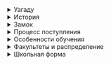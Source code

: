 <details>
<summary>Уагаду</summary>

Школа магии Уагаду (англ. Uagadou School of Magic) - древнейшая африканская магическая школа. 
Уагаду был основан примерно в 1370-х годах на горном массиве Рувензори (Лунных горах), на пике Эггулу (луганд. eggulu, англ. sky) - одной из шести вершин хребта. 
Геологически, как горы Рувензори, Эггулу сложена древними кристаллическими породами. 
Надо сказать, выбор местности для школы был крайне удачным, так как впервые магглы рискнули покорить вершину данной горы только в 1906 году.  
Уагаду не ведет политику скрытности среди волшебных школ и открыто приглашает студентов-иностранцев на стажировку или обучение по обмену, не опасаясь раскрытия тайн своей школы. А причина такой политики проста. 
Уагаду - единственная из всего списка древшейших магических школ, которая базируется на изучении беспалочковой магии.

</details>
<details>
<summary>История</summary>

Прежде всего надо понимать, что до принятия статута о секретности в 1689 году история африканских магов тесно переплеталась с жизнью магглов. 
Когда в XI веке с севера и северо-востока на територию современной Уганды стали мигрировать нилотские племена кочевников, они основали государство Китара. 
В числе первых поколений коренных жителей Китары были и основатели Уагаду.

История возведения у школы необычная. В отличие от большинства других магических учебных заведений, где решение о создании принималось взвешенно и последовательно, в случае Уагаду жто вышло почти что случайно. 
Внезапное землятресение, начавшееся в одном из поселений под склоном Рувензори, застало местных жителей врасплох. Подобные землятресения были характерны для областей, примыкающих к горе Элгон (потухший вулкан), но не для Рувензори. 
Преположительно, толчки были вызваны магией, но это недоказанная гипотеза. В результате камнепада и оползней погибло около двух сотен жителей деревни, когда пятерым местным ведьмам удалось ликвидировать катастрофу. 
После происшествия чародейки (Зари, Ньярэй, Тинаш, Нкиру, Эйу) обьединились в конклав и установили на Эггулу ведьминский круг. 
Там они собирались всякий раз, когда было необходимо провести ритуал для улучшения погодных условий, усиления урожая, исцеления и т.д. 

Но время шло и необходимо было привлекать новых ведьм в круг, дабы передать им все необходимые знания. Первыми ученицами легендарной пятерки были Субира, Дэйа и Энайола. 
По легендам, именно их должны благодарить все студенты Уагаду за их упорство. Девушки умоляли своих учителей расширить конклав и принять в его ряды не только ведьм из селения у подножия горы, но и всех желающих со всего государства. 
Китара, к тому моменту, была еще не столь велика, но основательницы не спешили взваливать на себя такую ответственность. Но постепенно, поддавшись на уговоры послушниц, они возвели вокруг ведьминского круга первое подобие школы. 
На тот момент оно было расчитанно не более, чем на 50 человек, но со временем здание обрасло всеми атребутами замка, подобно другим волшебным школам.

</details>
<details>
<summary>Замок</summary>

Сейчас замок далек от своего прообраза в момент своего основания, но до сих пор старый ведьминский круг является центром всего Уагаду. 

Поднимаясь вверх по Лунным горам вы воотчую увидите чудеса приображения природы: вначале вас встретят густые тропические леса, выше они сменятся бамбуковыми рощами и зарослями древовидного вереска, на высотах свыше 3800 м перед вами откроется вид на альпийские луга, а выше 4000 м - камни, утопающие во мхе и лишайнике. Вершина Эггулу покрыта ледниками... Но пройдя сквозь защитный купол школы среди ледников и заснеженных горных массивов откроется вид на цветущий рай.

Уагаду - большой замок, кольцами расходящийся от своего центра - ведьминского круга Основателей. 
Архитектура зданий здесь пестрит многообразием стилей, удивительным образом не конфликтующих друг с другом и объединенными цветовой гаммой. 
Каменные и стеклянные крыши башен и обсерваторий сверкают оттенками зелени, от густого изумруда до прозрачного аквамарина. 
Стены школы из бело-золотистого камня возвышаются на пять этажей над землей и уходят еще на три под землю. Цифра 8 для Уагаду сакральная. 
Там, где Хогвартс предпочитает возвышенную и непостоянную семерку, Уагаду предпочитает бесконечную и устойчивую восьмерку. 
Уагаду тщательно хранит свою историю, вплетая ее в свое окружение. 
Так замок не только обзавелся множеством живых гобеленов, картин и статуй, раскрывающих подвих пятерки чародеек-основательниц, но и вложил часть той легенды в нумерологию своих строений. 
аким образом завершенную цифру 8 составляют не две четверки, а цифры 5 (число основательниц и верхних пять этажей школы) и 3 (число их первых послушниц и их наследниц. Три подземных этажа). 

Школа утопает в зелени и зачарованных водопадах, коих здесь очень много. Вся местность вокруг ведьминого круга покрыта водой, над которой парят пять мостов, ведущих к учебным корпусам.

Всего корпусов пять, каждый из которых отведен под предметы, изучаемые на разных факультетах.

Копус Зари или "Башня Силы". Здание отведено под факультет первой из конклава - ведьмы Зари. В архитектуре корпуса превалирует резкие вертикали, крупные, рубленные фигуры, грубо обтесанные красноватые камни. 
Здание всем своим видом дает понять, что в Башню Силы приходят не за красотой, а только лишь за результатом. 
Здесь расположены просторные аудитории и полигоны для изучения искусства заклинаний и боевой магии. 
В силу того, что беспалочковая магия имеет более стихийный тип, студентам нужно много простора для тренировки заклинаний, так как подобная магия может легко выходить из-под контроля.

Корпус Ньярэй или "Башня Разума". Белокаменное величественное здание с несколькими остроконечными башнями, изящными порталами и винтовыми лестницами. 
Словно в древнем храме, дух мудрой античности встречается с прогрессивным ренессансом. Студенты часто называют корпус "Домом Звезд" из-за того, что верхушкой башни служит купол огромной обсерватории - гордости школы. 
Астрономии (в особенности) и нумерологии (в меньшей степени) Уагаду уделяет очень много внимания. Также в Башне Разума есть классы прорицания, аудитории для тренировки окклюменции и легилименции и прочим видам искусства ментальной магии.

Корпус Тинаш или "Башня Сущности". Неофициально студенты зовут ее "Дом Зверя". Трансфигурация - очень тонкая наука, требующая предельной концентрации. 
По этой причине добиться высот в ней без использования инструментов крайне сложно и почти нереально. Но Уагаду нашли для себя иные способы. 
Из всего многообразия ветки Трансфигурации студенты африканской школы отдают предпочтение Анимагии, в коей добились высочайших успехов. 
К седьмому курсу в школе нет ни единого студента, кто бы не был анимагом. Превращение в животное - одно из обязательных заданий выпускного экзамена.

Корпус Нкиру или "Башня Естесства", но между собой студенты называют ее "Домом Гермеса". Это дань уважения герметическому искусству как таковому. 
Это весокое и стройное здание, острыми вертикалями башен разрезающее воздух. Высокие потолки и вытянутые порталы окон застыли в присущей готике строгости. 
Вся башня отведена под изучение алхимии и зельеварения. 

Корпус Эйу или "Башня Жизни". Мало кто зовет Башню Эйу иначе как "Домом Света". Здесь разбились просторные теплицы, зверинцы и аудитории по изучению Гербологии, ИМС и целительства. 
Это приземистое здание со стеклянными крышами, а местами и стенами, выглядит наиболее современным среди прочих корпусов, и одновременно с этим наиболее приближенным к природе. 
Солнце любит это место и днем здесь всегда светло, а в воздухе витают всевозможные запахи: от сладких нот уникальных растений, до терпкого мускуса волшебных животных.

Под землей же разбиения нет. Там есть лишь Западное и Восточное крыло. Первое отведено под кухню, столовую, несколько общих гостиных и библиотеку, а второе под спальные комнаты, уборные и комнаты развлечений. 
Ввиду того, что в Уагаду нет непосредственного деления на факультеты, а только на учебные направления, спальни студенты занимают по мере прибытия в Школу и всегда селятся вместе со своим потоком.

</details>
<details>
<summary>Процесс поступления</summary>

Уагаду принимает молодых волшебников из центральной и южной Африки, из таких стран как: Уганда, Конго, Ботсвана, Замбия, Эфиопия, Ангола, Малави, Намибия, Зимбабве, Камерун и Нигерия.

Язык обучения - английский и суахили, однако для тех студентов, для которых они не являются родными языками, их преподают вместе с другими предметами.

Немного нестандартным для европейских волшебников является процесс отбора и приглашения будущих студентов. 
Извещение о наборе ребенку приходит в течении нескольких дней, после проявления его первой магии, при том, что обучение начинается не ранее 10 лет. 
В итоге частенько бывает, что семилетний или даже шестилетний ребенок вынужден ждать три-четыре года после приглашения, чтобы начать обучение. 
Уникальным представляется и сам вид извещения: студенты узнают, что они зачислены в Уагаду через Сонные послания, отправленные директором или директрисой, действующим на тот момент. 
Сонные послания предстают перед детьми пока они спят. 
В самом сне ребенка извещают о том, что он был принят в Уагаду и его ожидают  и оставляют знак, обычно начертанный на камне, который находится в руках ребенка при пробуждении. 
Ни одна другая школа не применяет этот метод отбора учащихся.

Поступление в Уагаду происходит с 10 до 11 лет по мере проявления магических способностей. 
По причине того, что кто-то может поступить сразу по достижении 10 лет, а кто-то по окончании 11 (в зависимости от дня рождения) разброс среди студентов одного потока может достигать почти двух лет. 
Подготовительных отделений в Уагаду, как и в Хогвартсе, нет. Но в отличие от Британской школы, в Уагаду нет и Распределения на факультеты. 
Всех прибывших студентов делят на группы по 20-25 человек и называют группу в честь того или иного металла или минерала. 
Разбитыми группами студенты и занимают места в спальнях и отправляются на занятия.  В Уагаду не принята межгрупповая вражда, хотя временами и она имеет место. 
Но принято считать, что единственная гонка, в которой должен участвовать уважающий себя маг - только гонка с самим собой, так как только сегодняшние успехи по сравнению со вчерашними имеют значение. 
Конечно это лишь условность и студенты все равно равняются друг на друга в своем обучении.

</details>
<details>
<summary>Особенности обучения</summary>

Так как большинство жителей стран африки говорят на разных языках и диалектах, официальный язык школы часто менялся. 
Сейчас большинство предметов дети изучают на английском (реже на суахили), но для всех младшекурсников, что испытывают трудности в понимании языка, 
существуют специально зачарованные камни Дэйи - артефакты, названные в честь одной из первых трех послушних Основательниц. 
По легендам Дэйя была лучшей ученицей Ньярэй и применяла талант ментальной магии для того, чтобы объединять народы, искореняя языковые проблемы и недополнимания. 
Артефакт выглядит как каффы, надеваемые на уши, что помогают распознавать неизвестные слова и понимать их значение. 
Обучение в Уагаду занимает 8 лет и в течении всего этого периода студенты не используют магические инструменты. 
На первом году обучения предметы для всех студентов одинаковые, а именно: английский, суахили, нумерология, астрономия, заклинания, зельеварение, полеты на метлах, гербология, изучение магических существ, гербология.

На 2-3-х курсах начинают добавляться некоторые дополнительные предметы: трансфигурация, прорицание, теория герметизма, уход за магическими существами, уход за магическими растениями, рунология, волшебные народы, артефакторика и спортивная подготовка.

На 4-5 курсах профильные предметы пополняются: основами целительства, магическим правом, артефактологией, алхимией, курсом боевой магии, практикой работы с магическими существами, трансгрессии. В конце пятого курса студенты выбирают свой профиль. 

В конце 5-го курса студенты сдают аттестационный экзамен UK (Uchawi wa kawaida), который является аналогом британского экзамена OWL (Ordinary Wizarding Levels). 
Сертификат пройденного MKU является подтверждением законченного среднего образования. После этого студент имеет право завершить свое обучение в школе, так как сдачи MKU достаточно для получения работы на определенных вакансиях.

В конце 8-го курса студентами сдается экзамен UM (Uchawi mkubwa), являющийся аналогом британского NEWT (Nastily Exhausting Wizarding Tests), являющиеся гарантом получения высшего образования.

</details>
<details>
<summary>Факультеты и распределение</summary>

В Уагаду нет распредедения по факультетам в привычном понимании европейских волшебников. Основной идеей Основательниц было важность единства и они не допускали раздробленности среди своих последователей. 
И даже по прошествии стольких веков, эта идея крепко укоренилась в учениях школы. 

Первые пять курсов все студенты обучаются по единой программе. К пятому курсу они "выбирают путь". Процесс выбора можно отдаленно сравнить с распределением в Хогвартсе или, скорее, в Шармбатоне. 
Первое и основное отличие: "Выбор пути" - это не быстрое мероприятие. Студентам дается три месяца в конце пятого курса на то, чтобы пройти несколько профильных тестов (письменный, практический и магический) и посетить пробные занятия углубленного профильного изучения.
Письменный тест - это подытоживание всех знаний студента, чтобы определить в чем он разбирается лучше. 
Практический тест призван показать волшебнику, чем ему будет интересней заниматься. Студенты проходят практику по разным предметам под руководством преподавателей в более профессиональных условиях. 
Этот тест проводится после пробных профильных занятий. Магический тест позволяет студенту обратиться к мудрости основателей и попросить их совета. 
Для этого он должен отдать часть своей энергии "Путеводной звезде" - наидревнейшему школьному артефакту. Он стоит по центру ведьминого круга и представляет собой погодный камень. 
После проведения ритуала звезда обращается к студенту и показывает, какой путь к чему приведет.

За время прохождения всех тестов студент, обычно, понимает, какой профиль ему ближе и к началу пятого курса он получает опознавательный знак выбранного пути:

Путь Зари. Первая основательница славилась силой своего слова. Несмотря на свой молодой возраст Зари была сильнейшей из ведьм конклава и славилась талантом в заклинаниях. 
Беспалочковые заклинания требуют эмоциональной подпитки и внутренней силы. Это именно то, что изучают последователи Зари. На этом пути студенты отдают предпочтение глубокому изучению Заклинаний.

Путь Ньярэй. Вторая ведьма конклава, "Мудрая Ньярэй" или "Всевидящая Ньярэй" - обуздав свое сознание она сумела повелевать сознанием других. Она останавливала войны одним взглядом, предсказывала будущее и изучала суть мироздания, обращаясь к звездам. 
На этом пути студенты отдают предпочтение глубокому изучению Ментальной магии и Астрономии.

Путь Тинаш. "Львица-мать", Тинаш, была самой старшей из конклава. В момент основания Уагаду ей было почти пятьдесят пять. Она была единственным анимагом среди Основателей, но с приходом студентов заложила понятие анимагии в традиции школы.
Теперь Уагаду славится своими анимагами по всему миру. На этом пути студенты отдают предпочтение глубокому изучению Трансфигурации, Мортимагии и Анимагии.

Путь Нкиру. "Путь смирения" - так называют путь Нкиру ее последователи. Самая молчаливая из конклава Нкиру была непревзойденным алхимиком. 
В отличие от Хогвартса, где основной упор делается на Зельеварение, студенты пути Нкиру изучают Зельеварение лишь в качестве дополнени к основному предмету изучения - Алхимии. 
Но несмотря на сложность, этот раздел считается в школе довольно престижным и популярным, а от того Уагаду славится своими алхимиками на весь мир.

Путь Эйу. "Великая целительница" или "Ласточка" Эйу была самая молодая из конклава. Она посвятила свою жизнь Гербологии, ИМС и Целительству, на что теперь делают упор последователи ее пути.

</details>
<details>
<summary>Школьная форма</summary>

Школьная форма Уагаду менялась достаточно часто. Последние изменения ввели в 1906, когда Эггулу была покорена доблестным маггловским принцем Луиджи Амедео и его командой. 
Яркая форма студентов, прогуливающихся за пределами замка, вызвала немало проблем, ведь принц с командой не рассчитывали увидеть на покоренной горе никаких детей. 
Исследователям стерли память о встрече и спустили прочь с горы, а вот на все мантии с тех пор были наложены чары невидимости для магглов.  
На данный момент  и парни и девушки Уагаду носят просторные темные штаны (цвета могут быть разные, от рубиновых, до густо-ультрамариновых) с широким поясом, 
свободные рубахи, легкие кожанные сапоги или любую другую удобную обувь и тонкую мантию по желанию. В целом можно сказать, что в Уагаду не обращают пристального внимания к этому атребуту учебы. 
Основное требование к форме в школе - ее удобство. Поэтому преподаватели редко цепляются к внешнему виду студентов, если только одежда не отвлекает самого ученика или его товарищей от учебы.

С шестого курса, когда студенты выбрали свой Путь на пояс закрепляется металлический символ, соответствующий выбраному Пути:

Зари - алхимический символ Юпитера и олова

Ньярэй - алхимический символ Луны и серебра

Тинаш - алхимический символ Великого делания (Трансмутации)

Нкиру - алхимический символ Меркурия и алхимической ртутри 

Эйу - алхимический символ Солнца и золота.

</details>
